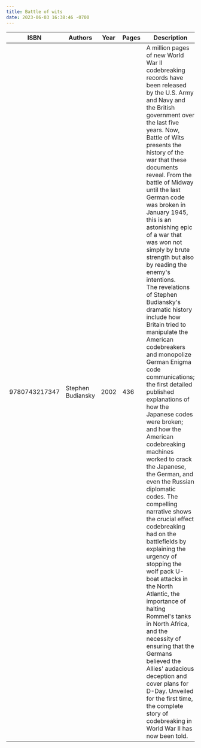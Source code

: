 ```yaml
---
title: Battle of wits
date: 2023-06-03 16:38:46 -0700
---
```


| ISBN        | Authors      | Year    | Pages    | Description    | URL   |
| ----------- | ------------ | ------- | -------- | -------------- | ----- |
| 9780743217347  | Stephen Budiansky| 2002| 436| A million pages of new World War II codebreaking records have been released by the U.S. Army and Navy and the British government over the last five years. Now, Battle of Wits presents the history of the war that these documents reveal. From the battle of Midway until the last German code was broken in January 1945, this is an astonishing epic of a war that was won not simply by brute strength but also by reading the enemy's intentions. <br/>    The revelations of Stephen Budiansky's dramatic history include how Britain tried to manipulate the American codebreakers and monopolize German Enigma code communications; the first detailed published explanations of how the Japanese codes were broken; and how the American codebreaking machines worked to crack the Japanese, the German, and even the Russian diplomatic codes. The compelling narrative shows the crucial effect codebreaking had on the battlefields by explaining the urgency of stopping the wolf pack U-boat attacks in the North Atlantic, the importance of halting Rommel's tanks in North Africa, and the necessity of ensuring that the Germans believed the Allies' audacious deception and cover plans for D-Day. Unveiled for the first time, the complete story of codebreaking in World War II has now been told.|https://openlibrary.org/books/OL21599547M/Battle_of_wits|    